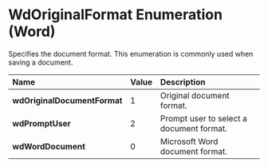 
# WdOriginalFormat Enumeration (Word)

Specifies the document format. This enumeration is commonly used when saving a document.



|**Name**|**Value**|**Description**|
|:-----|:-----|:-----|
|**wdOriginalDocumentFormat**|1|Original document format.|
|**wdPromptUser**|2|Prompt user to select a document format.|
|**wdWordDocument**|0|Microsoft Word document format.|
